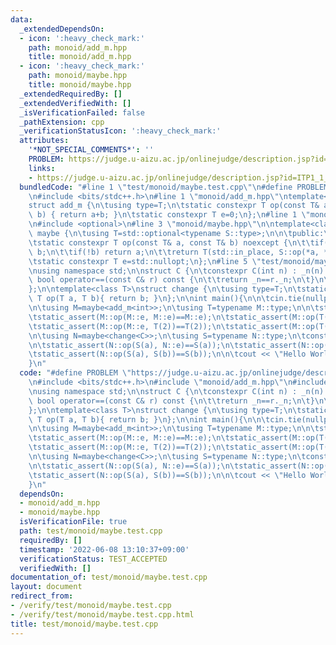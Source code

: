 ```yaml
---
data:
  _extendedDependsOn:
  - icon: ':heavy_check_mark:'
    path: monoid/add_m.hpp
    title: monoid/add_m.hpp
  - icon: ':heavy_check_mark:'
    path: monoid/maybe.hpp
    title: monoid/maybe.hpp
  _extendedRequiredBy: []
  _extendedVerifiedWith: []
  _isVerificationFailed: false
  _pathExtension: cpp
  _verificationStatusIcon: ':heavy_check_mark:'
  attributes:
    '*NOT_SPECIAL_COMMENTS*': ''
    PROBLEM: https://judge.u-aizu.ac.jp/onlinejudge/description.jsp?id=ITP1_1_A
    links:
    - https://judge.u-aizu.ac.jp/onlinejudge/description.jsp?id=ITP1_1_A
  bundledCode: "#line 1 \"test/monoid/maybe.test.cpp\"\n#define PROBLEM \"https://judge.u-aizu.ac.jp/onlinejudge/description.jsp?id=ITP1_1_A\"\
    \n#include <bits/stdc++.h>\n#line 1 \"monoid/add_m.hpp\"\ntemplate<class T>\n\
    struct add_m {\n\tusing type=T;\n\tstatic constexpr T op(const T& a, const T&\
    \ b) { return a+b; }\n\tstatic constexpr T e=0;\n};\n#line 1 \"monoid/maybe.hpp\"\
    \n#include <optional>\n#line 3 \"monoid/maybe.hpp\"\n\ntemplate<class S>\nclass\
    \ maybe {\n\tusing T=std::optional<typename S::type>;\n\n\tpublic:\n\tusing type=T;\n\
    \tstatic constexpr T op(const T& a, const T& b) noexcept {\n\t\tif(!a) return\
    \ b;\n\t\tif(!b) return a;\n\t\treturn T(std::in_place, S::op(*a, *b));\n\t}\n\
    \tstatic constexpr T e=std::nullopt;\n};\n#line 5 \"test/monoid/maybe.test.cpp\"\
    \nusing namespace std;\n\nstruct C {\n\tconstexpr C(int n) : _n(n) {}\n\tconstexpr\
    \ bool operator==(const C& r) const {\n\t\treturn _n==r._n;\n\t}\n\tint _n;\n\
    };\n\ntemplate<class T>\nstruct change {\n\tusing type=T;\n\tstatic constexpr\
    \ T op(T a, T b){ return b; }\n};\n\nint main(){\n\n\tcin.tie(nullptr);\n\tios_base::sync_with_stdio(false);\n\
    \n\tusing M=maybe<add_m<int>>;\n\tusing T=typename M::type;\n\n\tstatic_assert(M::e==nullopt);\n\
    \tstatic_assert(M::op(M::e, M::e)==M::e);\n\tstatic_assert(M::op(T(1), M::e)==T(1));\n\
    \tstatic_assert(M::op(M::e, T(2))==T(2));\n\tstatic_assert(M::op(T(1), T(2))==T(3));\n\
    \n\tusing N=maybe<change<C>>;\n\tusing S=typename N::type;\n\tconstexpr C a(114),b(514);\n\
    \n\tstatic_assert(N::op(S(a), N::e)==S(a));\n\tstatic_assert(N::op(N::e, S(b))==S(b));\n\
    \tstatic_assert(N::op(S(a), S(b))==S(b));\n\n\tcout << \"Hello World\\n\";\n\n\
    }\n"
  code: "#define PROBLEM \"https://judge.u-aizu.ac.jp/onlinejudge/description.jsp?id=ITP1_1_A\"\
    \n#include <bits/stdc++.h>\n#include \"monoid/add_m.hpp\"\n#include \"monoid/maybe.hpp\"\
    \nusing namespace std;\n\nstruct C {\n\tconstexpr C(int n) : _n(n) {}\n\tconstexpr\
    \ bool operator==(const C& r) const {\n\t\treturn _n==r._n;\n\t}\n\tint _n;\n\
    };\n\ntemplate<class T>\nstruct change {\n\tusing type=T;\n\tstatic constexpr\
    \ T op(T a, T b){ return b; }\n};\n\nint main(){\n\n\tcin.tie(nullptr);\n\tios_base::sync_with_stdio(false);\n\
    \n\tusing M=maybe<add_m<int>>;\n\tusing T=typename M::type;\n\n\tstatic_assert(M::e==nullopt);\n\
    \tstatic_assert(M::op(M::e, M::e)==M::e);\n\tstatic_assert(M::op(T(1), M::e)==T(1));\n\
    \tstatic_assert(M::op(M::e, T(2))==T(2));\n\tstatic_assert(M::op(T(1), T(2))==T(3));\n\
    \n\tusing N=maybe<change<C>>;\n\tusing S=typename N::type;\n\tconstexpr C a(114),b(514);\n\
    \n\tstatic_assert(N::op(S(a), N::e)==S(a));\n\tstatic_assert(N::op(N::e, S(b))==S(b));\n\
    \tstatic_assert(N::op(S(a), S(b))==S(b));\n\n\tcout << \"Hello World\\n\";\n\n\
    }\n"
  dependsOn:
  - monoid/add_m.hpp
  - monoid/maybe.hpp
  isVerificationFile: true
  path: test/monoid/maybe.test.cpp
  requiredBy: []
  timestamp: '2022-06-08 13:10:37+09:00'
  verificationStatus: TEST_ACCEPTED
  verifiedWith: []
documentation_of: test/monoid/maybe.test.cpp
layout: document
redirect_from:
- /verify/test/monoid/maybe.test.cpp
- /verify/test/monoid/maybe.test.cpp.html
title: test/monoid/maybe.test.cpp
---
```

